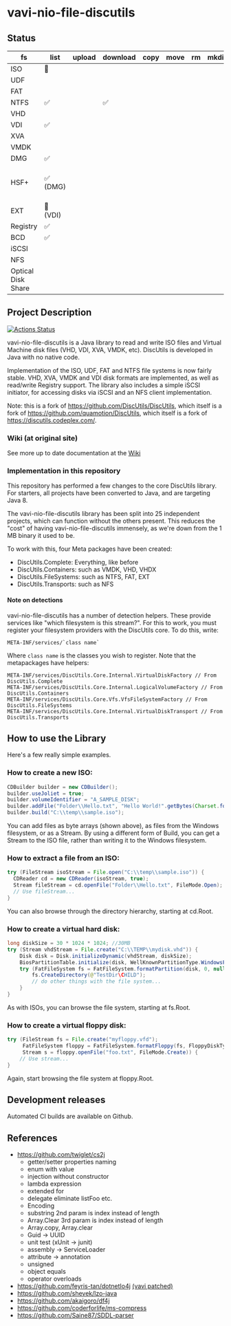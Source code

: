 # vavi-nio-file-discutils

## Status

| fs       | list | upload | download | copy | move | rm | mkdir | cache | watch | create | comment |
|----------|------|--------|----------|------|------|----|-------|-------|-------|--------|---------|
| ISO      | 🚧   |        |          |      |      |    |       |       |       | ✅     |         |
| UDF      |      |        |          |      |      |    |       |       |       |        |         |
| FAT      |      |        |          |      |      |    |       |       |       |        |         |
| NTFS     | ✅   |        | ✅      |      |      |    |       |       |       |        |         |
| VHD      |      |        |          |      |      |    |       |       |       |        |         |
| VDI      | ✅   |        |          |      |      |     |      |       |       |        |         |
| XVA      |      |        |          |      |      |    |       |       |       |        |         |
| VMDK     |      |        |          |      |      |    |       |       |       |        |         |
| DMG      | ✅   |        |          |      |     |    |        |       |       |        |         |
| HSF+     | ✅ (DMG) |        |          |      |     |    |        |       |       |        | 🚫 (ISO) same error on original |
| EXT     | 🚧 (VDI) |        |          |      |     |    |        |       |       |        |        |
| Registry | ✅   |        |          |      |      |    |       |       |       |        |         |
|  BCD     | ✅   |        |          |      |      |    |       |       |       |        |         |
| iSCSI    |      |        |          |      |      |    |       |       |       |        |         |
| NFS      |      |        |          |      |      |    |       |       |       |        |         |
| Optical Disk Share |      |        |          |      |      |    |       |       |       |        |         |

## Project Description

[![Actions Status](https://github.com/umjammer/vavi-nio-file-discutils/workflows/Java%20CI/badge.svg)](https://github.com/umjammer/vavi-nio-file-discutils/actions)

vavi-nio-file-discutils is a Java library to read and write ISO files and Virtual Machine disk files (VHD, VDI, XVA, VMDK, etc). DiscUtils is developed in Java with no native code.

Implementation of the ISO, UDF, FAT and NTFS file systems is now fairly stable. VHD, XVA, VMDK and VDI disk formats are implemented, as well as read/write Registry support. The library also includes a simple iSCSI initiator, for accessing disks via iSCSI and an NFS client implementation.

Note: this is a fork of https://github.com/DiscUtils/DiscUtils, which itself is a fork of https://github.com/quamotion/DiscUtils, which itself is a fork of https://discutils.codeplex.com/. 

### Wiki (at original site)

See more up to date documentation at the [Wiki](https://github.com/DiscUtils/DiscUtils/wiki)

### Implementation in this repository

This repository has performed a few changes to the core DiscUtils library. For starters, all projects have been converted to Java, and are targeting Java 8.

The vavi-nio-file-discutils library has been split into 25 independent projects, which can function without the others present. This reduces the "cost" of having vavi-nio-file-discutils immensely, as we're down from the 1 MB binary it used to be. 

To work with this, four Meta packages have been created:

* DiscUtils.Complete: Everything, like before
* DiscUtils.Containers: such as VMDK, VHD, VHDX
* DiscUtils.FileSystems: such as NTFS, FAT, EXT
* DiscUtils.Transports: such as NFS

#### Note on detections

vavi-nio-file-discutils has a number of detection helpers. These provide services like "which filesystem is this stream?". For this to work, you must register your filesystem providers with the DiscUtils core. To do this, write:

    META-INF/services/`class name`

Where `class name` is the classes you wish to register. Note that the metapackages have helpers:

    META-INF/services/DiscUtils.Core.Internal.VirtualDiskFactory // From DiscUtils.Complete
    META-INF/services/DiscUtils.Core.Internal.LogicalVolumeFactory // From DiscUtils.Containers
    META-INF/services/DiscUtils.Core.Vfs.VfsFileSystemFactory // From DiscUtils.FileSystems
    META-INF/services/DiscUtils.Core.Internal.VirtualDiskTransport // From DiscUtils.Transports

## How to use the Library

Here's a few really simple examples.

### How to create a new ISO:

```Java
CDBuilder builder = new CDBuilder();
builder.useJoliet = true;
builder.volumeIdentifier = "A_SAMPLE_DISK";
builder.addFile("Folder\\Hello.txt", "Hello World!".getBytes(Charset.forName("ASCII")));
builder.build("C:\\temp\\sample.iso");
```

You can add files as byte arrays (shown above), as files from the Windows filesystem, or as a Stream. By using a different form of Build, you can get a Stream to the ISO file, rather than writing it to the Windows filesystem.


### How to extract a file from an ISO:

```Java
try (FileStream isoStream = File.open("C:\\temp\\sample.iso")) {
  CDReader cd = new CDReader(isoStream, true);
  Stream fileStream = cd.openFile("Folder\\Hello.txt", FileMode.Open);
  // Use fileStream...
}
```

You can also browse through the directory hierarchy, starting at cd.Root.

### How to create a virtual hard disk:

```Java
long diskSize = 30 * 1024 * 1024; //30MB
try (Stream vhdStream = File.create("C:\\TEMP\\mydisk.vhd")) {
    Disk disk = Disk.initializeDynamic(vhdStream, diskSize);
    BiosPartitionTable.initialize(disk, WellKnownPartitionType.WindowsFat);
    try (FatFileSystem fs = FatFileSystem.formatPartition(disk, 0, null)) {
        fs.CreateDirectory(@"TestDir\CHILD");
        // do other things with the file system...
    }
}
```

As with ISOs, you can browse the file system, starting at fs.Root.


### How to create a virtual floppy disk:

```Java
try (FileStream fs = File.create("myfloppy.vfd");
     FatFileSystem floppy = FatFileSystem.formatFloppy(fs, FloppyDiskType.HighDensity, "MY FLOPPY  ");
     Stream s = floppy.openFile("foo.txt", FileMode.Create)) {
    // Use stream...
}
```

Again, start browsing the file system at floppy.Root.

## Development releases

Automated CI builds are available on Github.

## References

 * https://github.com/twiglet/cs2j
    * getter/setter properties naming
    * enum with value
    * injection without constructor
    * lambda expression
    * extended for
    * delegate eliminate listFoo etc.
    * Encoding
    * substring 2nd param is index instead of length
    * Array.Clear 3rd param is index instead of length 
    * Array.copy, Array.clear
    * Guid -> UUID
    * unit test (xUnit -> junit)
    * assembly -> ServiceLoader
    * attribute -> annotation
    * unsigned
    * object equals
    * operator overloads
 * https://github.com/feyris-tan/dotnetIo4j [(vavi patched)](https://github.com/umjammer/dotnet4j)
 * https://github.com/shevek/lzo-java
 * https://github.com/akaigoro/df4j
 * https://github.com/coderforlife/ms-compress
 * https://github.com/Saine87/SDDL-parser